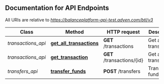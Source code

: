 ## Documentation for API Endpoints

All URIs are relative to *https://balanceplatform-api-test.adyen.com/btl/v3*

Class | Method | HTTP request | Description
------------ | ------------- | ------------- | -------------
*transactions_api* | [**get_all_transactions**](./TransactionsApi.md#get_all_transactions) | **GET** /transactions | Get all transactions
*transactions_api* | [**get_transaction**](./TransactionsApi.md#get_transaction) | **GET** /transactions/{id} | Get a transaction
*transfers_api* | [**transfer_funds**](./TransfersApi.md#transfer_funds) | **POST** /transfers | Transfer funds
